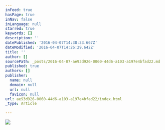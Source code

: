 ```yaml
---
inFeed: true
hasPage: true
inNav: false
inLanguage: null
starred: true
keywords: []
description: ''
datePublished: '2016-04-07T14:38:33.667Z'
dateModified: '2016-04-07T14:26:29.642Z'
title: ''
author: []
sourcePath: _posts/2016-04-07-ae93d926-0060-44d6-a103-a197e4bfad22.md
published: true
authors: []
publisher:
  name: null
  domain: null
  url: null
  favicon: null
url: ae93d926-0060-44d6-a103-a197e4bfad22/index.html
_type: Article

---
```

![](https://the-grid-user-content.s3-us-west-2.amazonaws.com/f5e799ef-4f0d-4dd9-93c9-50f68091ed24.jpg)